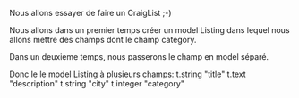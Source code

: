 Nous allons essayer de faire un CraigList ;-)

Nous allons dans un premier temps créer un model Listing dans lequel nous allons mettre des champs dont le champ category.

Dans un deuxieme temps, nous passerons le champ en model séparé.

Donc le le model Listing à plusieurs champs:
    t.string   "title"
    t.text     "description"
    t.string   "city"
    t.integer  "category"
